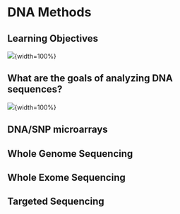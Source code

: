 


# DNA Methods

## Learning Objectives

![](resources/images/06-DNA_files/figure-docx//1YwxXy2rnUgbx_7B7ENH9wpDX-j6JpJz6lGVzOkjo0qY_g12890ae15d7_0_71.png){width=100%}

## What are the goals of analyzing DNA sequences?

![](resources/images/06-DNA_files/figure-docx//1YwxXy2rnUgbx_7B7ENH9wpDX-j6JpJz6lGVzOkjo0qY_g12890ae15d7_0_71.png){width=100%}

## DNA/SNP microarrays
## Whole Genome Sequencing
## Whole Exome Sequencing
## Targeted Sequencing
